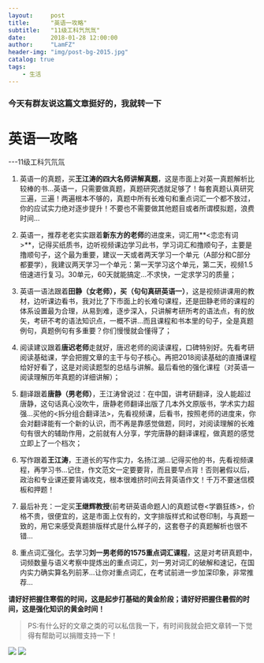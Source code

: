 ```yaml
---
layout:     post
title:      "英语一攻略"
subtitle:   "11级工科氕氘氚"
date:       2018-01-28 12:00:00
author:     "LamFZ"
header-img: "img/post-bg-2015.jpg"
catalog: true
tags:
    - 生活
---
```

### 今天有群友说这篇文章挺好的，我就转一下
# 英语一攻略
---11级工科氕氘氚


1. 英语一的真题，买**王江涛的四大名师讲解真题**，这是市面上对英一真题解析比较棒的书…英语一，只需要做真题，真题研究透就足够了！每套真题认真研究三遍，三遍！两遍根本不够的，真题中所有长难句和重点词汇一个都不放过，你的应试实力绝对逐步提升！不要也不需要做其他题目或者所谓模拟题，浪费时间…

2. 英语一，推荐老老实实跟着**新东方的老师**的进度来，词汇用**<恋恋有词>**，记得买纸质书，边听视频课边学习此书，学习词汇和撸顺句子，主要是撸顺句子，这个最为重要，建议一天或者两天学习一个单元（A部分和C部分都要学），我建议两天学习一个单元：第一天学习这个单元，第二天，视频1.5倍速进行复习。30单元，60天就能搞定…不求快，一定求学习的质量；

3. 英语一语法跟着**田静（女老师），买（句句真研英语一）**，这是视频讲课用的教材，边听课边看书，我对比了下市面上的长难句课程，还是田静老师的课程的体系设置最为合理，从易到难，逐步深入，只讲解考研所考的语法点，有的放矢，考研不考的语法知识点，一概不讲…而且课程和书本里的句子，全是真题例句，真题例句有多重要？你们慢慢就会懂得了；

4. 阅读建议跟着**唐迟老师**走就好，唐迟老师的阅读课程，口碑特别好。先看考研阅读基础课，学会把握文章的主干与句子核心。再把2018阅读基础的直播课程给好好看了，这是对阅读题型的总结与讲解。最后看他的强化课程（对英语一阅读理解历年真题的详细讲解）；

5. 翻译跟着**唐静（男老师）**，王江涛曾说过：在中国，讲考研翻译，没人能超过唐静，这句话真心没吹牛，唐静老师翻译出版了几本外文原版书，学术实力超强…买他的<拆分组合翻译法>，先看视频课，后看书，按照老师的进度来，你会对翻译能有一个新的认识，而不再是靠感觉做题，同时，对阅读理解的长难句有很大的辅助作用，之前就有人分享，学完唐静的翻译课程，做真题的感觉立即上了一个档次；

6. 写作跟着**王江涛**，王道长的写作实力，名扬江湖…记得买他的书，先看视频课程，再学习书…记住，作文范文一定要要背，而且要早点背！否则暑假以后，政治和专业课还要背诵攻克，根本很难挤时间去背英语作文！千万不要迷信模板和押题！

7. 最后补充：一定买**王继辉教授**(前考研英语命题人)的真题试卷<学霸狂练>，价格不贵，很便宜的，这是市面上仅有的，文字排版样式和试卷印制，与真题一致的，用它来感受真题排版样式是什么样子的，这套卷子的真题解析也很不错…

8. 重点词汇强化。去学习**刘一男老师的1575重点词汇课程**，这是对考研真题中，词频数量与语义考察中提炼出的重点词汇，刘一男对词汇的破解和速记，在国内实力确实算名列前茅…让你对重点词汇，在考试前进一步加深印象，非常推荐…

**请好好把握住寒假的时间，这是起步打基础的黄金阶段；请好好把握住暑假的时间，这是强化知识的黄金时间！**


>PS:有什么好的文章之类的可以私信我一下，有时间我就会把文章转一下觉得有帮助可以捐赠支持一下！


![](https://timgsa.baidu.com/timg?image&quality=80&size=b9999_10000&sec=1514739195444&di=773936890dfe86fcf8a25b3db2384433&imgtype=0&src=http%3A%2F%2Fi.zeze.com%2Fattachment%2Fforum%2F201603%2F26%2F104839u04ctdk924k8pbdb.jpeg)
![](http://ww4.sinaimg.cn/large/0060lm7Tly1fn0b1zneraj30iz0lj75q.jpg)

